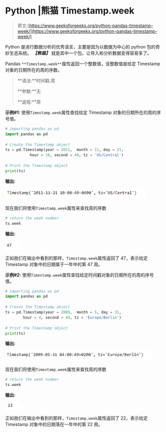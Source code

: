 # Python |熊猫 Timestamp.week

> 原文:[https://www.geeksforgeeks.org/python-pandas-timestamp-week/](https://www.geeksforgeeks.org/python-pandas-timestamp-week/)

Python 是进行数据分析的优秀语言，主要是因为以数据为中心的 python 包的奇妙生态系统。 ***【熊猫】*** 就是其中一个包，让导入和分析数据变得容易多了。

Pandas `**Timestamp.week**`属性返回一个整数值，该整数值是给定 Timestamp 对象的日期所在的周的序数。

> **语法:**时间戳.周
> 
> **参数:**无
> 
> **返程:**周

**示例#1:** 使用`Timestamp.week`属性查找给定 Timestamp 对象的日期所在的周的序号值。

```py
# importing pandas as pd
import pandas as pd

# Create the Timestamp object
ts = pd.Timestamp(year = 2011,  month = 11, day = 21,
           hour = 10, second = 49, tz = 'US/Central')

# Print the Timestamp object
print(ts)
```

**输出:**

![](img/ee694c9af88333eeafa810576fa77c25.png)

现在我们将使用`Timestamp.week`属性来查找周的序数

```py
# return the week number
ts.week
```

**输出:**

![](img/45d945e2064504e2aee38dd1d0e2353e.png)

正如我们在输出中看到的那样，`Timestamp.week`属性返回了 47，表示给定 Timestamp 对象中的日期属于一年中的第 47 周。

**示例#2:** 使用`Timestamp.week`属性查找给定时间戳对象的日期所在的周的序号值。

```py
# importing pandas as pd
import pandas as pd

# Create the Timestamp object
ts = pd.Timestamp(year = 2009,  month = 5, day = 31,
        hour = 4, second = 49, tz = 'Europe/Berlin')

# Print the Timestamp object
print(ts)
```

**输出:**

![](img/e2c4d93f6eeb606ab122d97734870a13.png)

现在我们将使用`Timestamp.week`属性来查找周的序数

```py
# return the week number
ts.week
```

**输出:**

![](img/01edb6c8e8ed404902474062b453e998.png)

正如我们在输出中看到的那样，`Timestamp.week`属性返回了 22，表示给定 Timestamp 对象中的日期落在一年中的第 22 周。